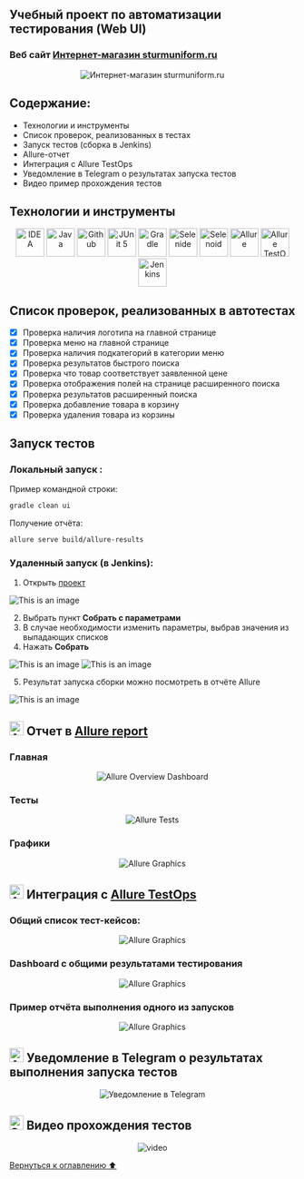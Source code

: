 ## Учебный проект по автоматизации тестирования (Web UI)

### Веб сайт <a target="_blank" href="https://sturmuniform.ru/">Интернет-магазин sturmuniform.ru</a>

<p align="center">
<img title="Интернет-магазин sturmuniform.ru" name="logo" src="images/screens/logo.png">
</p>

## Содержание:

- Технологии и инструменты
- Список проверок, реализованных в тестах
- Запуск тестов (сборка в Jenkins)
- Allure-отчет
- Интеграция с Allure TestOps
- Уведомление в Telegram о результатах запуска тестов
- Видео пример прохождения тестов

## Технологии и инструменты

<p align="center">
<a href="https://www.jetbrains.com/idea/"><img src="images/logo/Idea.svg" width="50" height="50"  alt="IDEA"/></a>
<a href="https://www.java.com/"><img src="images/logo/Java.svg" width="50" height="50"  alt="Java"/></a>
<a href="https://github.com/"><img src="images/logo/GitHub.svg" width="50" height="50"  alt="Github"/></a>
<a href="https://junit.org/junit5/"><img src="images/logo/Junit5.svg" width="50" height="50"  alt="JUnit 5"/></a>
<a href="https://gradle.org/"><img src="images/logo/Gradle.svg" width="50" height="50"  alt="Gradle"/></a>
<a href="https://selenide.org/"><img src="images/logo/Selenide.svg" width="50" height="50"  alt="Selenide"/></a>
<a href="https://aerokube.com/selenoid/"><img src="images/logo/Selenoid.svg" width="50" height="50"  alt="Selenoid"/></a>
<a href="https://github.com/allure-framework/allure2"><img src="images/logo/Allure.svg" width="50" height="50"  alt="Allure"/></a>
<a href="https://qameta.io/"><img src="images/logo/Allure_TO.svg" width="50" height="50"  alt="Allure TestOps"/></a>
<a href="https://www.jenkins.io/"><img src="images/logo/Jenkins.svg" width="50" height="50"  alt="Jenkins"/></a>
</p>

## Список проверок, реализованных в автотестах

- [x] Проверка наличия логотипа на главной странице
- [x] Проверка меню на главной странице
- [x] Проверка наличия подкатегорий в категории меню
- [x] Проверка результатов быстрого поиска
- [x] Проверка что товар соответствует заявленной цене
- [x] Проверка отображения полей на странице расширенного поиска
- [x] Проверка результатов расширенный поиска
- [x] Проверка добавление товара в корзину
- [x] Проверка удаления товара из корзины

## Запуск тестов

###  Локальный запуск :
Пример командной строки:
```bash
gradle clean ui
```
Получение отчёта:
```bash
allure serve build/allure-results
```

###  Удаленный запуск (в Jenkins):
1. Открыть <a target="_blank" href="https://jenkins.autotests.cloud/job/C16-antonpimnev-diplom-ui/">проект</a>

![This is an image](/images/screens/Jenkins1.png)

2. Выбрать пункт **Собрать с параметрами**
3. В случае необходимости изменить параметры, выбрав значения из выпадающих списков
4. Нажать **Собрать**

![This is an image](/images/screens/Jenkins2.png)
![This is an image](/images/screens/Jenkins3.png)

5. Результат запуска сборки можно посмотреть в отчёте Allure

![This is an image](/images/screens/Jenkins4.png)

## <img src="images/logo/Allure.svg" width="25" height="25"  alt="Allure"/></a> Отчет в <a target="_blank" href="https://jenkins.autotests.cloud/job/C16-antonpimnev-diplom-ui/2/allure/">Allure report</a>

###  Главная

<p align="center">
<img title="Allure Overview Dashboard" src="images/screens/Allure_Report1.png">
</p>

###  Тесты

<p align="center">
<img title="Allure Tests" src="images/screens/Allure_Report2.png">
</p>

###  Графики

<p align="center">
<img title="Allure Graphics" src="images/screens/Allure_Report3.png">
</p>


## <img src="images/logo/Allure_TO.svg" width="25" height="25"  alt="Allure"/></a> Интеграция с <a target="_blank" href="https://allure.autotests.cloud/launch/20028">Allure TestOps</a>
### Общий список тест-кейсов:
<p align="center">
<img title="Allure Graphics" src="images/screens/Allure_TestOps-TC.png">
</p>

### Dashboard с общими результатами тестирования
<p align="center">
<img title="Allure Graphics" src="images/screens/Allure_TestOps-Dashboard.png">
</p>

### Пример отчёта выполнения одного из запусков
<p align="center">
<img title="Allure Graphics" src="images/screens/Allure_TestOps-Launch.png">
</p>

## <img src="images/logo/Telegram.svg" width="25" height="25"  alt="Allure"/></a> Уведомление в Telegram о результатах выполнения запуска тестов

<p align="center">
<img title="Уведомление в Telegram" src="images/screens/TelegramNotification.png" >
</p>

## <img src="images/logo/Selenoid.svg" width="25" height="25"  alt="Selenoid"/></a> Видео прохождения тестов
<p align="center">
<img src="/images/video/videoUItests.gif" alt="video"/></a>
</p>

[Вернуться к оглавлению ⬆](#logo)

